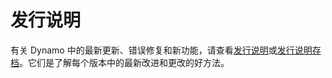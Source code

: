 # 发行说明

有关 Dynamo 中的最新更新、错误修复和新功能，请查看[发行说明](https://github.com/DynamoDS/Dynamo/wiki/Release-Notes)或[发行说明存档](https://github.com/DynamoDS/Dynamo/wiki/Release-Notes-Archive)。它们是了解每个版本中的最新改进和更改的好方法。